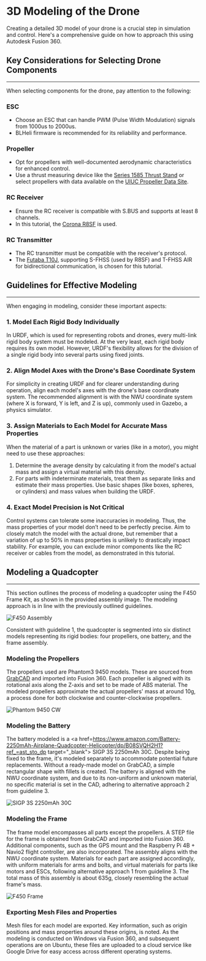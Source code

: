 # 3D Modeling of the Drone

Creating a detailed 3D model of your drone is a crucial step in simulation and control.
Here's a comprehensive guide on how to approach this using Autodesk Fusion 360.

## Key Considerations for Selecting Drone Components

---

When selecting components for the drone, pay attention to the following:

### ESC

- Choose an ESC that can handle PWM (Pulse Width Modulation) signals from 1000us to 2000us.
- BLHeli firmware is recommended for its reliability and performance.

### Propeller

- Opt for propellers with well-documented aerodynamic characteristics for enhanced control.
- Use a thrust measuring device like the
  <a href=https://www.tytorobotics.com/pages/series-1580-1585 target="_blank">Series 1585 Thrust Stand</a>
  or select propellers with data available on the
  <a href=https://m-selig.ae.illinois.edu/props/propDB.html target="_blank">UIUC Propeller Data Site</a>.

### RC Receiver

- Ensure the RC receiver is compatible with S.BUS and supports at least 8 channels.
- In this tutorial, the
  <a href=https://www.amazon.co.jp/UltraPower-Corona-R8SF-S-BUS-S-FHSS/dp/B087YZYN9W target="_blank">Corona R8SF</a>
  is used.

### RC Transmitter

- The RC transmitter must be compatible with the receiver's protocol.
- The <a href=https://www.rc.futaba.co.jp/products/detail/I00000006 target="_blank">Futaba T10J</a>,
  supporting S-FHSS (used by R8SF) and T-FHSS AIR for bidirectional communication, is chosen for this tutorial.

## Guidelines for Effective Modeling

---

When engaging in modeling, consider these important aspects:

### 1. Model Each Rigid Body Individually

In URDF, which is used for representing robots and drones, every multi-link rigid body system must be modeled.
At the very least, each rigid body requires its own model.
However, URDF's flexibility allows for the division of a single rigid body into several parts using fixed joints.

### 2. Align Model Axes with the Drone's Base Coordinate System

For simplicity in creating URDF and for clearer understanding during operation,
align each model's axes with the drone's base coordinate system.
The recommended alignment is with the NWU coordinate system (where X is forward, Y is left, and Z is up),
commonly used in Gazebo, a physics simulator.

### 3. Assign Materials to Each Model for Accurate Mass Properties

When the material of a part is unknown or varies (like in a motor), you might need to use these approaches:

1. Determine the average density by calculating it from the model's actual mass and assign a virtual material with this density.
2. For parts with indeterminate materials, treat them as separate links and estimate their mass properties.
   Use basic shapes (like boxes, spheres, or cylinders) and mass values when building the URDF.

### 4. Exact Model Precision is Not Critical

Control systems can tolerate some inaccuracies in modeling.
Thus, the mass properties of your model don’t need to be perfectly precise.
Aim to closely match the model with the actual drone,
but remember that a variation of up to 50% in mass properties is unlikely to drastically impact stability.
For example, you can exclude minor components like the RC receiver or cables from the model, as demonstrated in this tutorial.

## Modeling a Quadcopter

---

This section outlines the process of modeling a quadcopter using the F450 Frame Kit, as shown in the provided assembly image.
The modeling approach is in line with the previously outlined guidelines.

![F450 Assembly](resources/model_drone/assem.png)

Consistent with guideline 1, the quadcopter is segmented into six distinct models representing its rigid bodies:
four propellers, one battery, and the frame assembly.

### Modeling the Propellers

The propellers used are Phantom3 9450 models.
These are sourced from <a href=https://grabcad.com target="_blank">GrabCAD</a> and imported into Fusion 360.
Each propeller is aligned with its rotational axis along the Z-axis and set to be made of ABS material.
The modeled propellers approximate the actual propellers' mass at around 10g,
a process done for both clockwise and counter-clockwise propellers.

![Phantom 9450 CW](resources/model_drone/propeller.png)

### Modeling the Battery

The battery modeled is a
<a href=https://www.amazon.com/Battery-2250mAh-Airplane-Quadcopter-Helicopter/dp/B08SVQH2H1?ref_=ast_sto_dp target="\_blank">
SIGP 3S 2250mAh 30C</a>.
Despite being fixed to the frame, it's modeled separately to accommodate potential future replacements.
Without a ready-made model on GrabCAD, a simple rectangular shape with fillets is created.
The battery is aligned with the NWU coordinate system, and due to its non-uniform and unknown material,
no specific material is set in the CAD, adhering to alternative approach 2 from guideline 3.

![SIGP 3S 2250mAh 30C](resources/model_drone/lipo.png)

### Modeling the Frame

The frame model encompasses all parts except the propellers.
A STEP file for the frame is obtained from GrabCAD and imported into Fusion 360.
Additional components, such as the GPS mount and the Raspberry Pi 4B + Navio2 flight controller, are also incorporated.
The assembly aligns with the NWU coordinate system.
Materials for each part are assigned accordingly, with uniform materials for arms and bolts,
and virtual materials for parts like motors and ESCs, following alternative approach 1 from guideline 3.
The total mass of this assembly is about 635g, closely resembling the actual frame's mass.

![F450 Frame](resources/model_drone/frame.png)

### Exporting Mesh Files and Properties

Mesh files for each model are exported.
Key information, such as origin positions and mass properties around these origins, is noted.
As the modeling is conducted on Windows via Fusion 360, and subsequent operations are on Ubuntu,
these files are uploaded to a cloud service like Google Drive for easy access across different operating systems.
